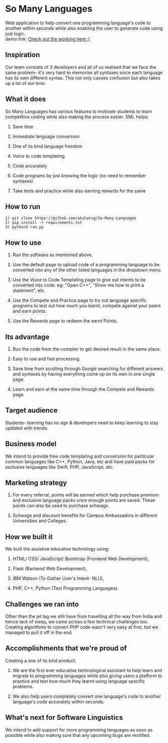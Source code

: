 # So Many Languages

Web application to help convert one programming language's code to another within seconds while also enabling the user to generate code using just logic.
<br>
demo link:
[Check out the working here :)](https://www.youtube.com/watch?v=Uor3xSchaOM)


## Inspiration

Our team consists of 3 developers and all of us realised that we face the same problem- it's very hard to memorise all syntaxes since each language has its own different syntax. This not only causes confusion but also takes up a lot of our time.


## What it does

So Many Languages has various features to motivate students to learn competitive coding while also making the process easier.
SML helps:

1) Save time

2) Immediate language conversion

3) One of its kind language freedom

4) Voice to code templating

5) Code accurately

6) Code programs by just knowing the logic (no need to remember syntaxes)

7) Take tests and practice while also earning rewards for the same


## How to run

```
1) git clone https://github.com/akshatvg/So-Many-Languages
2) pip install -r requirements.txt
3) python3 run.py
```


## How to use

1) Run the software as mentioned above.

2) Use the default page to upload code of a programming language to be converted into any of the other listed languages in the dropdown menu.

3) Use the Voice to Code Templating page to give out intents to be converted into code. eg: "Open C++", "Show me how to print a statement", etc.

4) Use the Compete and Practice page to try out language specific programs to test out how much you learnt, compete against your peers and earn points.

5) Use the Rewards page to redeem the earnt Points.


## Its advantage

1) Run the code from the compiler to get desired result in the same place.

2) Easy to use and fast processing.

3) Save time from scrolling through Google searching for different answers and syntaxes by having everything come up on its own in one single page.

4) Learn and earn at the same time through the Compete and Rewards page.


## Target audience

Students- learning has no age & developers need to keep learning to stay updated with trends.


## Business model

We intend to provide free code templating and conversion for particular common languages like C++, Python, Java, etc and have paid packs for exclusive languages like Swift, PHP, JavaScript, etc.


## Marketing strategy

1) For every referral, points will be earned which help purchase premium and exclusive language packs once enough points are saved. These points can also be used to purchase schwags.

2) Schwags and discount benefits for Campus Ambassadors in different Universities and Colleges.


## How we built it

We built the assistive educative technology using:

1) HTML/ CSS/ JavaScript/ Bootstrap (Frontend Web Development), 

2) Flask (Backend Web Development), 

3) IBM Watson (To Gather User's Intent- NLU), 

4) PHP, C++, Python (Test Programming Languages).


## Challenges we ran into

Other than the jet lag we still have from travelling all the way from India and hence lack of sleep, we came across a few technical challenges too. Creating algorithms to convert PHP code wasn't very easy at first, but we managed to pull it off in the end.


## Accomplishments that we're proud of

Creating a one of its kind product.

1) We are the first ever educative technological assistant to help learn and migrate to programming languages while also giving users a platform to practice and test how much they learnt using language specific problems.

2) We also help users completely convert one language's code to another language's code accurately within seconds.



## What's next for Software Linguistics

We intend to add support for more programming languages as soon as possible while also making sure that any upcoming bugs are rectified.


